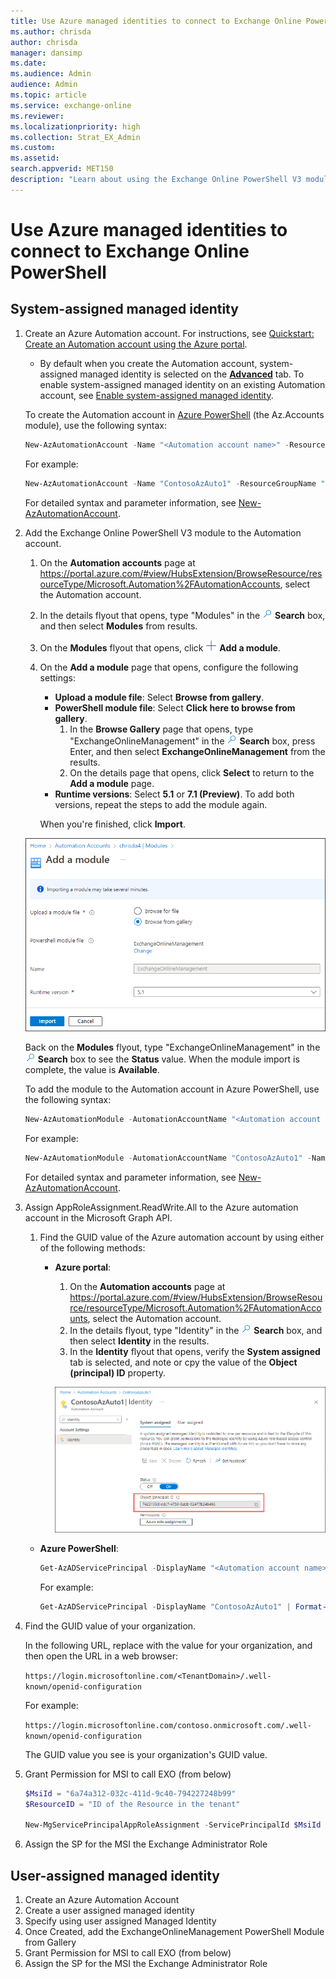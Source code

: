 ```yaml
---
title: Use Azure managed identities to connect to Exchange Online PowerShell
ms.author: chrisda
author: chrisda
manager: dansimp
ms.date:
ms.audience: Admin
audience: Admin
ms.topic: article
ms.service: exchange-online
ms.reviewer:
ms.localizationpriority: high
ms.collection: Strat_EX_Admin
ms.custom:
ms.assetid:
search.appverid: MET150
description: "Learn about using the Exchange Online PowerShell V3 module and Azure managed identity to connect to Exchange Online PowerShell."
---
```


# Use Azure managed identities to connect to Exchange Online PowerShell

## System-assigned managed identity

1. Create an Azure Automation account. For instructions, see [Quickstart: Create an Automation account using the Azure portal](/azure/automation/quickstarts/create-azure-automation-account-portal).

   - By default when you create the Automation account, system-assigned managed identity is selected on the **[Advanced](/azure/automation/quickstarts/create-azure-automation-account-portal#advanced)** tab. To enable system-assigned managed identity on an existing Automation account, see [Enable system-assigned managed identity](/azure/automation/quickstarts/enable-managed-identity#enable-system-assigned-managed-identity).

   To create the Automation account in [Azure PowerShell](https:///powershell/azure/what-is-azure-powershell) (the Az.Accounts module), use the following syntax:

   ```powershell
   New-AzAutomationAccount -Name "<Automation account name>" -ResourceGroupName "<Existing resource group>" -Location "<Location>" -AssignSystemIdentity
   ```

   For example:

   ```powershell
   New-AzAutomationAccount -Name "ContosoAzAuto1" -ResourceGroupName "Contoso RG" -Location "Western US" -AssignSystemIdentity
   ```

   For detailed syntax and parameter information, see [New-AzAutomationAccount](/powershell/module/az.automation/new-azautomationaccount).

2. Add the Exchange Online PowerShell V3 module to the Automation account.

   1. On the **Automation accounts** page at <https://portal.azure.com/#view/HubsExtension/BrowseResource/resourceType/Microsoft.Automation%2FAutomationAccounts>, select the Automation account.
   2. In the details flyout that opens, type "Modules" in the ![Search icon.](media/search-icon.png) **Search** box, and then select **Modules** from results.
   3. On the **Modules** flyout that opens, click ![Add module icon.](media/add-icon.png) **Add a module**.
   4. On the **Add a module** page that opens, configure the following settings:

      - **Upload a module file**: Select **Browse from gallery**.
      - **PowerShell module file**: Select **Click here to browse from gallery**.
        1. In the **Browse Gallery** page that opens, type "ExchangeOnlineManagement" in the ![Search icon.](media/search-icon.png) **Search** box, press Enter, and then select **ExchangeOnlineManagement** from the results.
        2. On the details page that opens, click **Select** to return to the **Add a module** page.
      - **Runtime versions**: Select **5.1** or **7.1 (Preview)**. To add both versions, repeat the steps to add the module again.

      When you're finished, click **Import**.

   ![Screenshot of adding a module to an Automation account in the Azure portal.](media/mi-add-exo-module.png)

   Back on the **Modules** flyout, type "ExchangeOnlineManagement" in the ![Search icon.](media/search-icon.png) **Search** box to see the **Status** value. When the module import is complete, the value is **Available**.

   To add the module to the Automation account in Azure PowerShell, use the following syntax:

   ```powershell
   New-AzAutomationModule -AutomationAccountName "<Automation account name>" -Name ExchangeOnlineManagement -ContentLinkUri https://www.powershellgallery.com/packages/ExchangeOnlineManagement/3.0.0 -ResourceGroupName "<Existing resource group>"
   ```

   For example:

   ```powershell
   New-AzAutomationModule -AutomationAccountName "ContosoAzAuto1" -Name ExchangeOnlineManagement -ContentLinkUri https://www.powershellgallery.com/packages/ExchangeOnlineManagement/3.0.0 -ResourceGroupName "Contoso RG"
   ```

   For detailed syntax and parameter information, see [New-AzAutomationAccount](/powershell/module/az.automation/new-azautomationmodue).

3. Assign AppRoleAssignment.ReadWrite.All to the Azure automation account in the Microsoft Graph API.

   1. Find the GUID value of the Azure automation account by using either of the following methods:

      - **Azure portal**:
        1. On the **Automation accounts** page at <https://portal.azure.com/#view/HubsExtension/BrowseResource/resourceType/Microsoft.Automation%2FAutomationAccounts>, select the Automation account.
        2. In the details flyout, type "Identity" in the ![Search icon.](media/search-icon.png) **Search** box, and then select **Identity** in the results.
        3. In the **Identity** flyout that opens, verify the **System assigned** tab is selected, and note or cpy the value of the **Object (principal) ID** property.

        ![Screenshot of the Identity flyout and the Object (principal) ID of an Automation account in the Azure portal.](media/mi-automation-account-id.png)

     - **Azure PowerShell**:

       ```powershell
       Get-AzADServicePrincipal -DisplayName "<Automation account name>" | Format-Table Id
       ```

       For example:

       ```powershell
       Get-AzADServicePrincipal -DisplayName "ContosoAzAuto1" | Format-Table Id
       ```

4. Find the GUID value of your organization.

   In the following URL, replace <TenantDomain> with the value for your organization, and then open the URL in a web browser:

   `https://login.microsoftonline.com/<TenantDomain>/.well-known/openid-configuration`

   For example:

   `https://login.microsoftonline.com/contoso.onmicrosoft.com/.well-known/openid-configuration`

   The GUID value you see is your organization's GUID value.

5. Grant Permission for MSI to call EXO (from below)

   ```powershell
   $MsiId = "6a74a312-032c-411d-9c40-794227248b99"
   $ResourceID = "ID of the Resource in the tenant"

   New-MgServicePrincipalAppRoleAssignment -ServicePrincipalId $MsiId -PrincipalId $MsiId -AppRoleId dc50a0fb-09a3-484d-be87-e023b12c6440 -ResourceId $ResourceID


1. Assign the SP for the MSI the Exchange Administrator Role

## User-assigned managed identity

1. Create an Azure Automation Account
2. Create a user assigned managed identity
3. Specify using user assigned Managed Identity
4. Once Created, add the ExchangeOnlineManagement PowerShell Module from Gallery
5. Grant Permission for MSI to call EXO (from below)
6. Assign the SP for the MSI the Exchange Administrator Role